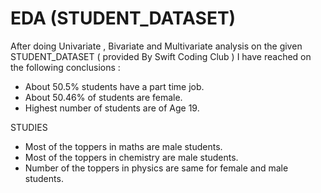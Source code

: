 
# EDA (STUDENT_DATASET)

After doing Univariate , Bivariate and Multivariate analysis on the given STUDENT_DATASET ( provided By Swift Coding Club )
I have reached on the following conclusions :

- About 50.5% students have a part time job.
- About 50.46% of students are female.
- Highest number of students are of Age 19.

STUDIES

- Most of the toppers in maths are male students.
- Most of the toppers in chemistry are male students.
- Number of the toppers in physics are same for female and male students.




